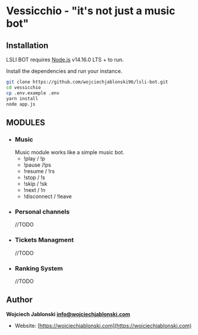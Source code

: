 # Vessicchio - "it's not just a music bot"


## Installation

LSLI BOT requires [Node.js](https://nodejs.org/) v14.16.0 LTS + to run.

Install the dependencies and run your instance.

```sh
git clone https://github.com/wojciechjablonski96/lsli-bot.git
cd vessicchio
cp .env.example .env
yarn install
node app.js
```

## MODULES

- ### Music
  Music module works like a simple music bot. 
  - !play / !p
  - !pause /!ps
  - !resume / !rs
  - !stop / !s
  - !skip / !sk
  - !next / !n
  - !disconnect / !leave
- ### Personal channels
  //TODO
- ### Tickets Managment
  //TODO
- ### Ranking System
  //TODO
## Author

**Wojciech Jablonski <info@wojciechjablonski.com>**

* Website: [https://wojciechjablonski.com](https://wojciechjablonski.com)

[//]: #
[NodeJS]: <https://nodejs.org/>